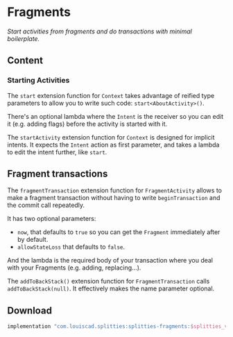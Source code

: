 # Fragments

*Start activities from fragments and do transactions with minimal boilerplate.*

## Content

### Starting Activities

The `start` extension function for `Context` takes advantage of reified type
parameters to allow you to write such code: `start<AboutActivity>()`.

There's an optional lambda where the `Intent` is the receiver so you can
edit it (e.g. adding flags) before the activity is started with it.

The `startActivity` extension function for `Context` is designed for implicit
intents. It expects the `Intent` action as first parameter, and takes a
lambda to edit the intent further, like `start`.

## Fragment transactions

The `fragmentTransaction` extension function for `FragmentActivity` allows
to make a fragment transaction without having to write `beginTransaction` and
the commit call repeatedly.

It has two optional parameters:
* `now`, that defaults to `true` so you can get the `Fragment` immediately
after by default.
* `allowStateLoss` that defaults to `false`.

And the lambda is the required body of your transaction where you deal with
your Fragments (e.g. adding, replacing…).

The `addToBackStack()` extension function for `FragmentTransaction` calls
`addToBackStack(null)`. It effectively makes the name parameter optional.

## Download

```groovy
implementation "com.louiscad.splitties:splitties-fragments:$splitties_version"
```
